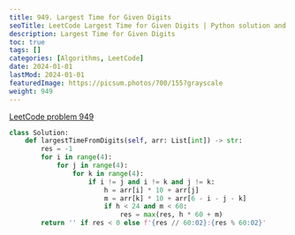 ```yaml
---
title: 949. Largest Time for Given Digits
seoTitle: LeetCode Largest Time for Given Digits | Python solution and explanation
description: Largest Time for Given Digits
toc: true
tags: []
categories: [Algorithms, LeetCode]
date: 2024-01-01
lastMod: 2024-01-01
featuredImage: https://picsum.photos/700/155?grayscale
weight: 949
---
```


[LeetCode problem 949](https://leetcode.com/problems/largest-time-for-given-digits/)

```python
class Solution:
    def largestTimeFromDigits(self, arr: List[int]) -> str:
        res = -1
        for i in range(4):
            for j in range(4):
                for k in range(4):
                    if i != j and i != k and j != k:
                        h = arr[i] * 10 + arr[j]
                        m = arr[k] * 10 + arr[6 - i - j - k]
                        if h < 24 and m < 60:
                            res = max(res, h * 60 + m)
        return '' if res < 0 else f'{res // 60:02}:{res % 60:02}'

```

